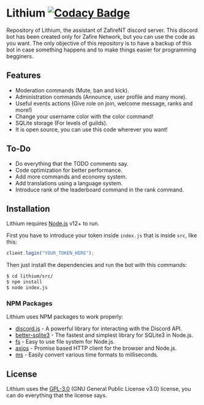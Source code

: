 # Lithium [![Codacy Badge](https://app.codacy.com/project/badge/Grade/1dc1ab3f62b34a228eda5c964fcc4585)](https://www.codacy.com/gh/ZafireStudios/lithium/dashboard?utm_source=github.com&amp;utm_medium=referral&amp;utm_content=ZafireNT/lithium&amp;utm_campaign=Badge_Grade)
Repository of Lithium, the assistant of ZafireNT discord server.
This discord bot has been created only for Zafire Network, but you can use the code as you want. The only objective of this repository is to have a backup of this bot in case something happens and to make things easier for programming begginers.

## Features
- Moderation commands (Mute, ban and kick).
- Administration commands (Announce, user profile and many more).
- Useful events actions (Give role on join, welcome message, ranks and more!)
- Change your username color with the color command!
- SQLite storage (For levels of guilds).
- It is open source, you can use this code wherever you want!
  
## To-Do
- Do everything that the TODO comments say.
- Code optimization for better performance.
- Add more commands and economy system.
- Add translations using a language system.
- Introduce rank of the leaderboard command in the rank command.

## Installation
Lithium requires [Node.js](https://nodejs.org/) v12+ to run.

First you have to introduce your token inside `index.js` that is inside `src`, like this:

```javascript
client.login("YOUR_TOKEN_HERE");
```

Then just install the dependencies and run the bot with this commands:

```sh
$ cd lithium/src/
$ npm install
$ node index.js
```

### NPM Packages
Lithium uses NPM packages to work properly:

* [discord.js](https://www.npmjs.com/package/discord.js) - A powerful library for interacting with the Discord API.
* [better-sqlite3](https://www.npmjs.com/package/better-sqlite3) - The fastest and simplest library for SQLite3 in Node.js.
* [fs](https://www.npmjs.com/package/fs) - Easy to use file system for Node.js.
* [axios](https://www.npmjs.com/package/axios) - Promise based HTTP client for the browser and Node.js.
* [ms](https://www.npmjs.com/package/ms) - Easily convert various time formats to milliseconds.

## License
Lithium uses the [GPL-3.0](https://www.gnu.org/licenses/gpl-3.0.en.html) (GNU General Public License v3.0) license, you can do everything that the license says.